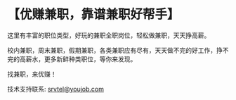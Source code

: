 # 【优赚兼职，靠谱兼职好帮手】

这里有丰富的职位类型，好玩的兼职全职岗位，轻松做兼职，天天挣高薪。

校内兼职，周末兼职，假期兼职，各类兼职应有尽有，天天做不完的好工作，挣不完的高薪水，更多新鲜种类职位，等你来发现。

找兼职，来优赚！

技术支持联系: srvtel@youjob.com
